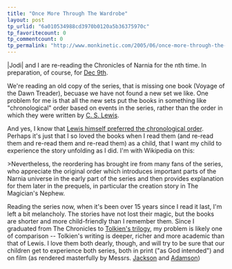 ```yaml
---
title: "Once More Through The Wardrobe"
layout: post
tp_urlid: "6a010534988cd3970b0120a5b36375970c"
tp_favoritecount: 0
tp_commentcount: 0
tp_permalink: "http://www.monkinetic.com/2005/06/once-more-through-the-wardrobe.html"
---
```

|Jodi| and I are re-reading the Chronicles of Narnia for the nth time. In preparation, of course, for <a href="http://adisney.go.com/disneypictures/narnia/index.html">Dec 9th</a>.

We&#39;re reading an old copy of the series, that is missing one book (Voyage of the Dawn Treader), becuase we have not found a new set we like. One problem for me is that all the new sets put the books in something like &quot;chronological&quot; order based on events in the series, rather than the order in which they were written by <a href="http://en.wikipedia.org/wiki/C._S._Lewis">C. S. Lewis</a>.

And yes, I know that <a href="http://en.wikipedia.org/wiki/The_Chronicles_of_Narnia#Numbering_the_books.2C_publication_order_and_internal_chronology">Lewis himself preferred the chronological order</a>. Perhaps it&#39;s just that I so loved the books when I read them (and re-read them and re-read them and re-read them) as a child, that I want my child to experience the story unfolding as I did. I&#39;m with Wikipedia on this:

&gt;Nevertheless, the reordering has brought ire from many fans of the series, who appreciate the original order which introduces important parts of the Narnia universe in the early part of the series and then provides explanation for them later in the prequels, in particular the creation story in The Magician&#39;s Nephew.

Reading the series now, when it&#39;s been over 15 years since I read it last, I&#39;m left a bit melancholy. The stories have not lost their magic, but the books are shorter and more child-friendly than I remember them. Since I graduated from The Chronicles to <a href="http://en.wikipedia.org/wiki/The_Lord_of_the_Rings">Tolkien&#39;s trilogy</a>, my problem is likely one of comparison -- Tolkien&#39;s writing is deeper, richer and more academic than that of Lewis. I love them both dearly, though, and will try to be sure that our children get to experience both series, both in print (&quot;as God intended&quot;) and on film (as rendered masterfully by Messrs. <a href="http://imdb.com/title/tt0120737/?fr=c2l0ZT1kZnxteD0yMHxsbT01MDB8dHQ9b258ZmI9dXxwbj0wfHE9bG9yZCBvZiB0aGUgcmluZ3N8aHRtbD0xfG5tPW9u;fc=1;ft=25;fm=1">Jackson</a> and <a href="http://imdb.com/title/tt0363771/?fr=c2l0ZT1kZnxteD0yMHxsbT01MDB8dHQ9b258ZmI9dXxwbj0wfHE9bmFybmlhfGh0bWw9MXxubT1vbg__;fc=1;ft=20;fm=1">Adamson</a>)
